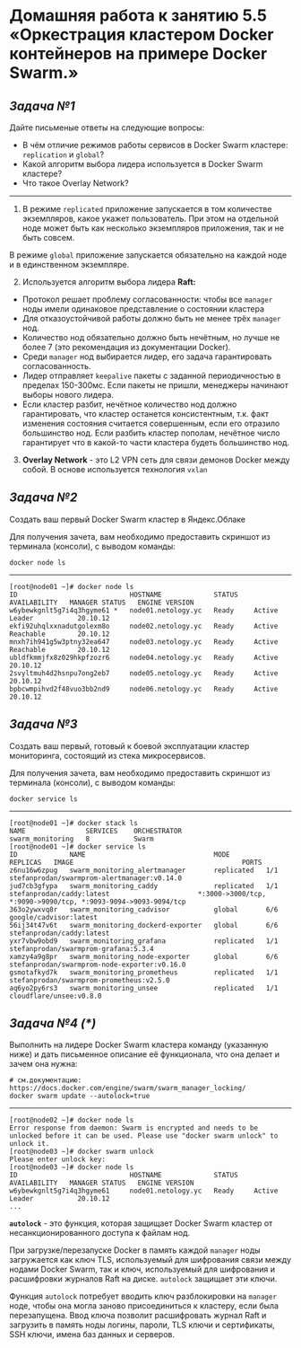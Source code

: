 # **Домашняя работа к занятию 5.5 «Оркестрация кластером Docker контейнеров на примере Docker Swarm.»**

## _Задача №1_

Дайте письменые ответы на следующие вопросы:

- В чём отличие режимов работы сервисов в Docker Swarm кластере: `replication` и `global`?
- Какой алгоритм выбора лидера используется в Docker Swarm кластере?
- Что такое Overlay Network?
---
1. В режиме `replicated` приложение запускается в том количестве экземпляров, какое укажет пользователь. При этом на отдельной ноде может быть как несколько экземпляров приложения, так и не быть совсем.

В режиме `global` приложение запускается обязательно на каждой ноде и в единственном экземпляре.

2. Используется алгоритм выбора лидера **Raft:**

- Протокол решает проблему согласованности: чтобы все `manager` ноды имели одинаковое представление о состоянии кластера
- Для отказоустойчивой работы должно быть не менее трёх `manager` нод.
- Количество нод обязательно должно быть нечётным, но лучше не более 7 (это рекомендация из документации Docker).
- Среди `manager` нод выбирается лидер, его задача гарантировать согласованность.
- Лидер отправляет `keepalive` пакеты с заданной периодичностью в пределах 150-300мс. Если пакеты не пришли, менеджеры начинают выборы нового лидера.
- Если кластер разбит, нечётное количество нод должно гарантировать, что кластер останется консистентным, т.к. факт изменения состояния считается совершенным, если его отразило большинство нод. Если разбить кластер пополам, нечётное число гарантирует что в какой-то части кластера будеть большинство нод.

3. **Overlay Network** - это L2 VPN сеть для связи демонов Docker между собой. В основе используется технология `vxlan`


## _Задача №2_

Создать ваш первый Docker Swarm кластер в Яндекс.Облаке

Для получения зачета, вам необходимо предоставить скриншот из терминала (консоли), с выводом команды:
```
docker node ls
```
---
```
[root@node01 ~]# docker node ls
ID                            HOSTNAME             STATUS    AVAILABILITY   MANAGER STATUS   ENGINE VERSION
w6ybewkgnlt5g7i4q3hgyme61 *   node01.netology.yc   Ready     Active         Leader           20.10.12
ekfi92uhqlxxnadutgolexm8o     node02.netology.yc   Ready     Active         Reachable        20.10.12
mnxh7ih941g5w3ptny32ea647     node03.netology.yc   Ready     Active         Reachable        20.10.12
ubldfkmmjfx8z029hkpfzozr6     node04.netology.yc   Ready     Active                          20.10.12
2svyltmuh4d2hsnpu7ong2eb7     node05.netology.yc   Ready     Active                          20.10.12
bpbcwmpihvd2f48vuo3bb2nd9     node06.netology.yc   Ready     Active                          20.10.12
```

## _Задача №3_

Создать ваш первый, готовый к боевой эксплуатации кластер мониторинга, состоящий из стека микросервисов.

Для получения зачета, вам необходимо предоставить скриншот из терминала (консоли), с выводом команды:
```
docker service ls
```
---
```
[root@node01 ~]# docker stack ls
NAME               SERVICES    ORCHESTRATOR
swarm_monitoring   8           Swarm
[root@node01 ~]# docker service ls
ID             NAME                                MODE         REPLICAS   IMAGE                                          PORTS
z6nu16w6zpug   swarm_monitoring_alertmanager       replicated   1/1        stefanprodan/swarmprom-alertmanager:v0.14.0    
jud7cb3gfypa   swarm_monitoring_caddy              replicated   1/1        stefanprodan/caddy:latest                      *:3000->3000/tcp, *:9090->9090/tcp, *:9093-9094->9093-9094/tcp
363o2ywxvq8r   swarm_monitoring_cadvisor           global       6/6        google/cadvisor:latest                         
56ij34t47v6t   swarm_monitoring_dockerd-exporter   global       6/6        stefanprodan/caddy:latest                      
yxr7vbw9obd9   swarm_monitoring_grafana            replicated   1/1        stefanprodan/swarmprom-grafana:5.3.4           
xamzy4a9g8pr   swarm_monitoring_node-exporter      global       6/6        stefanprodan/swarmprom-node-exporter:v0.16.0   
gsmotafkyd7k   swarm_monitoring_prometheus         replicated   1/1        stefanprodan/swarmprom-prometheus:v2.5.0       
aq6yo2py6rs3   swarm_monitoring_unsee              replicated   1/1        cloudflare/unsee:v0.8.0 
```


## _Задача №4 (*)_

Выполнить на лидере Docker Swarm кластера команду (указанную ниже) и дать письменное описание её функционала, что она делает и зачем она нужна:
```
# см.документацию: https://docs.docker.com/engine/swarm/swarm_manager_locking/
docker swarm update --autolock=true
```
---
```
[root@node02 ~]# docker node ls
Error response from daemon: Swarm is encrypted and needs to be unlocked before it can be used. Please use "docker swarm unlock" to unlock it.
[root@node03 ~]# docker swarm unlock
Please enter unlock key: 
[root@node03 ~]# docker node ls
ID                            HOSTNAME             STATUS    AVAILABILITY   MANAGER STATUS   ENGINE VERSION
w6ybewkgnlt5g7i4q3hgyme61     node01.netology.yc   Ready     Active         Leader           20.10.12
...
```
**`autolock`** - это функция, которая защищает Docker Swarm кластер от несанкционированного доступа к файлам нод.

При загрузке/перезапуске Docker в память каждой `manager` ноды загружается как ключ TLS, используемый для шифрования связи между нодами Docker Swarm, так и ключ, используемый для шифрования и расшифровки журналов Raft на диске. `autolock` защищает эти ключи. 
 
Функция `autolock` потребует вводить ключ разблокировки на `manager` ноде, чтобы она могла заново присоединиться к кластеру, если была перезапущена. Ввод ключа позволит расшифровать журнал Raft и загрузить в память ноды логины, пароли, TLS ключи и сертификаты, SSH ключи, имена баз данных и серверов.

